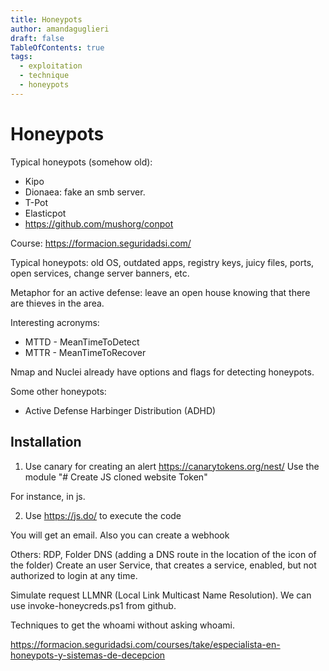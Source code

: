 ```yaml
---
title: Honeypots
author: amandaguglieri
draft: false
TableOfContents: true
tags:
  - exploitation
  - technique
  - honeypots
---
```

# Honeypots

Typical honeypots (somehow old):

- Kipo 
- Dionaea: fake an smb server. 
- T-Pot
- Elasticpot
- https://github.com/mushorg/conpot

Course: https://formacion.seguridadsi.com/

Typical honeypots: old OS, outdated apps, registry keys, juicy files, ports, open services, change server banners, etc.

Metaphor for an active defense: leave an open house knowing that there are thieves  in the area.

Interesting acronyms:

- MTTD -  MeanTimeToDetect
- MTTR -  MeanTimeToRecover

Nmap and Nuclei already have options and flags for detecting honeypots. 

Some other honeypots: 
- Active Defense Harbinger Distribution (ADHD) 

## Installation


1. Use canary for creating an alert
 https://canarytokens.org/nest/ Use the module "# Create JS cloned website Token"

For instance, in js.

2. Use https://js.do/ to execute the code

You will get an email. Also you can create a webhook

Others:  RDP, Folder DNS (adding a DNS route in the location of the icon of the folder)
Create an user Service, that creates a service, enabled, but not authorized to login at any time. 

Simulate request LLMNR (Local Link Multicast Name Resolution). We can use invoke-honeycreds.ps1 from github.

Techniques to get the whoami without asking whoami.

https://formacion.seguridadsi.com/courses/take/especialista-en-honeypots-y-sistemas-de-decepcion

